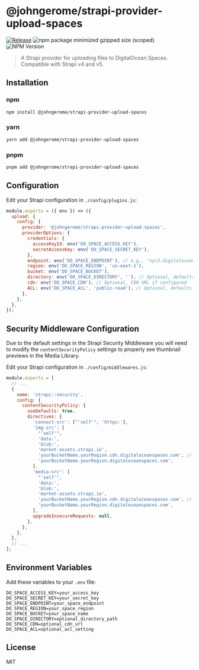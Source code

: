 # @johngerome/strapi-provider-upload-spaces

[![Release](https://github.com/johngerome/strapi-provider-upload-spaces/actions/workflows/release.yml/badge.svg)](https://github.com/johngerome/strapi-provider-upload-spaces/actions/workflows/release.yml)
![npm package minimized gzipped size (scoped)](https://img.shields.io/bundlejs/size/@johngerome/strapi-provider-upload-spaces%40latest)
![NPM Version](https://img.shields.io/npm/v/@johngerome/strapi-provider-upload-spaces)

> A Strapi provider for uploading files to DigitalOcean Spaces. Compatible with Strapi v4 and v5.


## Installation

### npm

```bash
npm install @johngerome/strapi-provider-upload-spaces
```

### yarn

```bash
yarn add @johngerome/strapi-provider-upload-spaces
```

### pnpm

```bash
pnpm add @johngerome/strapi-provider-upload-spaces
```

## Configuration

Edit your Strapi configuration in `./config/plugins.js`:

```javascript
module.exports = ({ env }) => ({
  upload: {
    config: {
      provider: '@johngerome/strapi-provider-upload-spaces',
      providerOptions: {
        credentials: {
          accessKeyId: env('DO_SPACE_ACCESS_KEY'),
          secretAccessKey: env('DO_SPACE_SECRET_KEY'),
        },
        endpoint: env('DO_SPACE_ENDPOINT'), // e.g., 'nyc3.digitaloceanspaces.com'
        region: env('DO_SPACE_REGION', 'us-east-1'),
        bucket: env('DO_SPACE_BUCKET'),
        directory: env('DO_SPACE_DIRECTORY', ''), // Optional, defaults to root
        cdn: env('DO_SPACE_CDN'), // Optional, CDN URL if configured
        ACL: env('DO_SPACE_ACL', 'public-read'), // Optional, defaults to 'public-read'
      },
    },
  },
});
```

## Security Middleware Configuration

Due to the default settings in the Strapi Security Middleware you will need to modify the `contentSecurityPolicy` settings to properly see thumbnail previews in the Media Library.

Edit your Strapi configuration in `./config/middlewares.js`:

```javascript
module.exports = [
  // ...
  {
    name: 'strapi::security',
    config: {
      contentSecurityPolicy: {
        useDefaults: true,
        directives: {
          'connect-src': ["'self'", 'https:'],
          'img-src': [
            "'self'",
            'data:',
            'blob:',
            'market-assets.strapi.io',
            'yourBucketName.yourRegion.cdn.digitaloceanspaces.com', // with CDN
            'yourBucketName.yourRegion.digitaloceanspaces.com',
          ],
          'media-src': [
            "'self'",
            'data:',
            'blob:',
            'market-assets.strapi.io',
            'yourBucketName.yourRegion.cdn.digitaloceanspaces.com', // with CDN
            'yourBucketName.yourRegion.digitaloceanspaces.com',
          ],
          upgradeInsecureRequests: null,
        },
      },
    },
  },
  // ...
];
```

## Environment Variables

Add these variables to your `.env` file:

```
DO_SPACE_ACCESS_KEY=your_access_key
DO_SPACE_SECRET_KEY=your_secret_key
DO_SPACE_ENDPOINT=your_space_endpoint
DO_SPACE_REGION=your_space_region
DO_SPACE_BUCKET=your_space_name
DO_SPACE_DIRECTORY=optional_directory_path
DO_SPACE_CDN=optional_cdn_url
DO_SPACE_ACL=optional_acl_setting
```

## License

MIT
